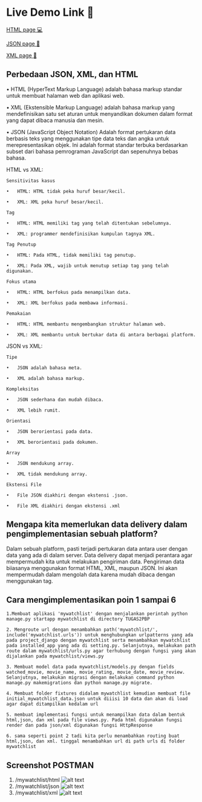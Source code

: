 # Live Demo Link 🚀
[HTML page 💻](https://tugas-2-pbp-rifqi.herokuapp.com/mywatchlist/html/)

[JSON page 📃](https://tugas-2-pbp-rifqi.herokuapp.com/mywatchlist/json/)

[XML page 📄](https://tugas-2-pbp-rifqi.herokuapp.com/mywatchlist/xml/)


## Perbedaan JSON, XML, dan HTML
• HTML (HyperText Markup Language)  adalah bahasa markup standar untuk membuat halaman web dan aplikasi web.

• XML (Ekstensible Markup Language) adalah bahasa markup yang mendefinisikan satu set aturan untuk menyandikan dokumen dalam format yang dapat dibaca manusia dan mesin.

• JSON (JavaScript Object Notation) Adalah  format pertukaran data berbasis teks yang menggunakan tipe data teks dan angka untuk merepresentasikan objek. Ini adalah format standar terbuka berdasarkan subset dari bahasa pemrograman JavaScript dan sepenuhnya bebas bahasa.

HTML vs XML:

    Sensitivitas kasus

    •	HTML: HTML tidak peka huruf besar/kecil.

    •	XML: XML peka huruf besar/kecil.

    Tag

    •	HTML: HTML memiliki tag yang telah ditentukan sebelumnya.

    •	XML: programmer mendefinisikan kumpulan tagnya XML.

    Tag Penutup

    •	HTML: Pada HTML, tidak memiliki tag penutup.

    •	XML: Pada XML, wajib untuk menutup setiap tag yang telah digunakan.

    Fokus utama

    •	HTML: HTML berfokus pada menampilkan data.

    •	XML: XML berfokus pada membawa informasi.

    Pemakaian

    •	HTML: HTML membantu mengembangkan struktur halaman web.

    •	XML: XML membantu untuk bertukar data di antara berbagai platform.

JSON vs XML:

    Tipe

    •	JSON adalah bahasa meta.

    •	XML adalah bahasa markup.

    Kompleksitas

    •	JSON sederhana dan mudah dibaca.

    •	XML lebih rumit.

    Orientasi

    •	JSON berorientasi pada data.

    •	XML berorientasi pada dokumen.

    Array

    •	JSON mendukung array.

    •	XML tidak mendukung array.

    Ekstensi File

    •	File JSON diakhiri dengan ekstensi .json.

    •	File XML diakhiri dengan ekstensi .xml


## Mengapa kita memerlukan data delivery dalam pengimplementasian sebuah platform?
Dalam sebuah platform, pasti terjadi pertukaran data antara user dengan data yang ada di dalam server. Data delivery dapat menjadi perantara agar mempermudah kita untuk melakukan pengiriman data. Pengiriman data biiasanya menggunakan format HTML, XML, maupun JSON. Ini akan mempermudah dalam mengolah data karena mudah dibaca dengan menggunakan tag.


## Cara mengimplementasikan poin 1 sampai 6
    1.Membuat aplikasi 'mywatchlist' dengan menjalankan perintah python manage.py startapp mywatchlist di directory TUGAS2PBP

    2. Mengroute url dengan menambahkan path('mywatchlist/', include('mywatchlist.urls')) untuk menghubungkan urlpatterns yang ada pada project_django dengan mywatchlist serta menambahkan mywatchlist pada installed_app yang ada di setting.py. Selanjutnya, melakukan path route dalam mywatchlist/urls.py agar terhubung dengan fungsi yang akan dijalankan pada mywatchlist/views.py

    3. Membuat model data pada mywatchlist/models.py dengan fields watched_movie, movie_name, movie_rating, movie_date, movie_review. Selanjutnya, melakukan migrasi dengan melakukan command python manage.py makemigrations dan python manage.py migrate.

    4. Membuat folder fixtures didalam mywatchlist kemudian membuat file initial_mywatchlist_data.json untuk diiisi 10 data dan akan di load agar dapat ditampilkan kedalam url

    5. membuat implementasi fungsi untuk menampilkan data dalam bentuk html,json, dan xml pada file views.py. Pada html digunakan fungsi render dan pada json/xml digunakan fungsi HttpResponse

    6. sama seperti point 2 tadi kita perlu menambahkan routing buat html,json, dan xml. tinggal menambahkan url di path urls di folder mywatchlist

## Screenshot POSTMAN
1. /mywatchlist/html
![alt text](./assets/html.png "html")
2. /mywatchlist/json
![alt text](./assets/json.png "json")
3. /mywatchlist/xml
![alt text](./assets/xml.png "xml")